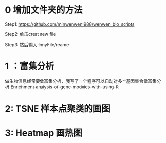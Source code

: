# 0 增加文件夹的方法
Step1:
https://github.com/minwenwen1988/wenwen_bio_scripts

Step2: 单击creat new file

Step3: 然后输入->myFile/reame

# 1 ：富集分析
做生物信息经常要做富集分析，我写了一个程序可以自动对多个基因集合做富集分析
Enrichment-analysis-of-gene-modules-with-using-R

# 2: TSNE 样本点聚类的画图

# 3: Heatmap 画热图
